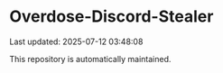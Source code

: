 # Overdose-Discord-Stealer

Last updated: 2025-07-12 03:48:08

This repository is automatically maintained.

